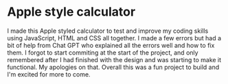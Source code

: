 # Apple style calculator
I made this Apple styled calculator to test and improve my coding skills using JavaScript, HTML and CSS all together. I made a few errors but had a bit of help from Chat GPT who explained all the errors well and how to fix them. I forgot to start commiting at the start of the project, and only remembered after I had finished with the design and was starting to make it functional. My apologies on that. Overall this was a fun project to build and I'm excited for more to come.